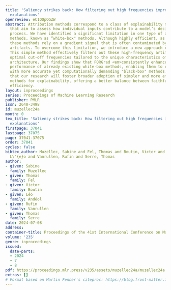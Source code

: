 ```yaml
---
title: 'Saliency strikes back: How filtering out high frequencies improves white-box
  explanations'
openreview: eC1OOpOGZW
abstract: Attribution methods correspond to a class of explainability methods (XAI)
  that aim to assess how individual inputs contribute to a model’s decision-making
  process. We have identified a significant limitation in one type of attribution
  methods, known as “white-box" methods. Although highly efficient, as we will show,
  these methods rely on a gradient signal that is often contaminated by high-frequency
  artifacts. To overcome this limitation, we introduce a new approach called "FORGrad".
  This simple method effectively filters out these high-frequency artifacts using
  optimal cut-off frequencies tailored to the unique characteristics of each model
  architecture. Our findings show that FORGrad <em>consistently enhances</em> the
  performance of already existing white-box methods, enabling them to compete effectively
  with more accurate yet computationally demanding "black-box" methods. We anticipate
  that our research will foster broader adoption of simpler and more efficient white-box
  methods for explainability, offering a better balance between faithfulness and computational
  efficiency.
layout: inproceedings
series: Proceedings of Machine Learning Research
publisher: PMLR
issn: 2640-3498
id: muzellec24a
month: 0
tex_title: 'Saliency strikes back: How filtering out high frequencies improves white-box
  explanations'
firstpage: 37041
lastpage: 37075
page: 37041-37075
order: 37041
cycles: false
bibtex_author: Muzellec, Sabine and Fel, Thomas and Boutin, Victor and And\'{e}ol,
  L\'{e}o and Vanrullen, Rufin and Serre, Thomas
author:
- given: Sabine
  family: Muzellec
- given: Thomas
  family: Fel
- given: Victor
  family: Boutin
- given: Léo
  family: Andéol
- given: Rufin
  family: Vanrullen
- given: Thomas
  family: Serre
date: 2024-07-08
address:
container-title: Proceedings of the 41st International Conference on Machine Learning
volume: '235'
genre: inproceedings
issued:
  date-parts:
  - 2024
  - 7
  - 8
pdf: https://proceedings.mlr.press/v235/assets/muzellec24a/muzellec24a.pdf
extras: []
# Format based on Martin Fenner's citeproc: https://blog.front-matter.io/posts/citeproc-yaml-for-bibliographies/
---
```

